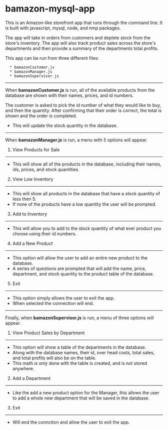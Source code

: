 # bamazon-mysql-app

This is an Amazon-like storefront app that runs through the command line. It is built with javascript, mysql, node, and nmp packages. 

The app will take in orders from customers and deplete stock from the store's inventory. The app will also track product sales across the store's departments and then provide a summary of the departments total profits.

This app can be run from three different files:

```
  * bamazonCustomer.js
  * bamazonManager.js
  * bamazonSupervisor.js
```

--------------------

When **bamazonCustomer.js** is run, all of the available products from the database are shown with their names, prices, and id numbers.

The customer is asked to pick the id number of what they would like to buy, and then the quantity. After confirming that their order is correct, the total is shown and the order is completed.

  - This will update the stock quantity in the database.

----------------
  
When **bamazonManager.js** is run, a menu with 5 options will appear.

  1. View Products for Sale
-------------------------------
*  This will show all of the products in the database, including their names, ids, prices, and stock quantities.

2. View Low Inventory
-----------
*  This will show all products in the database that have a stock quantity of less then 5. 
*  If none of the products have a low quantity the user will be prompted.

3. Add to Inventory
-----------------------
* This will allow you to add to the stock quantity of what ever product you choose using their id numbers.

4. Add a New Product
---------------------
* This option will allow the user to add an enitre new product to the database. 
* A series of questions are prompted that will add the name, price, department, and stock quantity to the product table of the database.

5. Exit
-----------
*  This option simply allows the user to exit the app.
*  When selected the connection will end.

-------------------------

Finally, when **bamazonSupervisor.js** is run, a menu of three options will appear.

1. View Product Sales by Department
---------
*  This option will show a table of the departments in the database.
*  Along with the database names, their id, over head costs, total sales, and total profits will also be on the table.
*  This math is only done with the table is created, and is not stored anywhere.

2. Add a Department
----------------
*  Like the add a new product option for the Manager, this allows the user to add a whole new department that will be saved in the database.

3. Exit
--------------
*  Will end the connction and allow the user to exit the app.